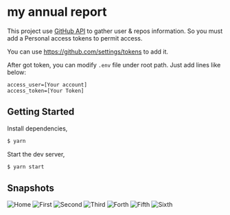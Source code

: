 # my annual report

This project use [GitHub API](https://docs.github.com/) to gather user & repos information. So you must add a Personal access tokens to permit access.

You can use https://github.com/settings/tokens to add it.

After got token, you can modify `.env` file under root path. Just add lines like below:

```
access_user=[Your account]
access_token=[Your Token]
```

## Getting Started

Install dependencies,

```bash
$ yarn
```

Start the dev server,

```bash
$ yarn start
```

## Snapshots

![Home](./snapshots/home.png)
![First](./snapshots/first.png)
![Second](./snapshots/second.png)
![Third](./snapshots/third.png)
![Forth](./snapshots/forth.png)
![Fifth](./snapshots/fifth.png)
![Sixth](./snapshots/sixth.png)
